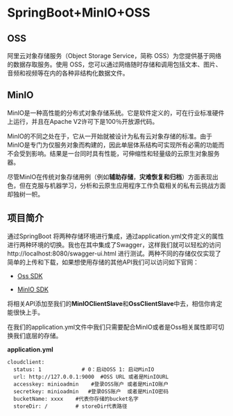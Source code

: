 # SpringBoot+MinIO+OSS

## OSS

阿里云对象存储服务（Object Storage Service，简称 OSS）为您提供基于网络的数据存取服务。使用 OSS，您可以通过网络随时存储和调用包括文本、图片、音频和视频等在内的各种非结构化数据文件。

## MinIO

MinIO是一种高性能的分布式对象存储系统。它是软件定义的，可在行业标准硬件上运行，并且在Apache V2许可下是100％开放源代码。

MinIO的不同之处在于，它从一开始就被设计为私有云对象存储的标准。由于MinIO是专门为仅服务对象而构建的，因此单层体系结构可实现所有必需的功能而不会受到影响。结果是一台同时具有性能，可伸缩性和轻量级的云原生对象服务器。

尽管MinIO在传统对象存储用例（例如**辅助存储**，**灾难恢复和归档**）方面表现出色，但在克服与机器学习，分析和云原生应用程序工作负载相关的私有云挑战方面却独树一帜。

## 项目简介

通过SpringBoot 将两种存储环境进行集成，通过application.yml文件定义的属性进行两种环境的切换。我也在其中集成了Swagger，这样我们就可以轻松的访问http://localhost:8080/swagger-ui.html 进行测试。两种不同的存储仅仅实现了简单的上传和下载，如果想使用存储的其他API我们可以访问如下官网：

- [Oss SDK](https://www.alibabacloud.com/help/zh/doc-detail/32011.htm?spm=a2c63.p38356.b99.216.5d66219fTxEx2U)

- [MinIO SDK](https://docs.min.io/docs/java-client-api-reference.html)

将相关API添加至我们的**MinIOClientSlave**和**OssClientSlave**中去，相信你肯定能很快上手。

在我们的application.yml文件中我们只需要配合MinIO或者是Oss相关属性即可切换我们底层的存储。

**application.yml**

```
cloudclient:
  status: 1             # 0：启动OSS 1: 启动MinIO
  url: http://127.0.0.1:9000  #OSS URL 或者是MinIOURL
  accesskey: minioadmin    #登录OSS账户 或者是MinIO账户
  secretkey: minioadmin   #登录OSS账户  或者是MinIO密码
  bucketName: xxxx    #代表你存储的bucket名字
  storeDir: /         # storeDir代表路径
```

